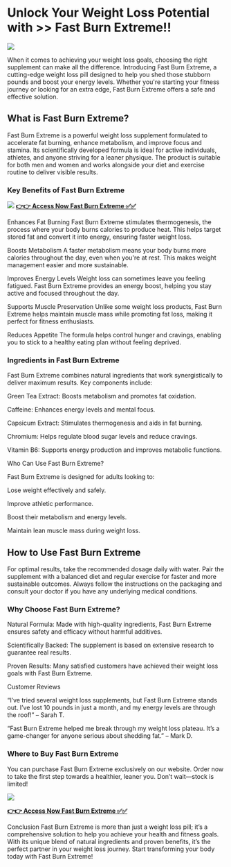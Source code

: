 # Unlock Your Weight Loss Potential with >> Fast Burn Extreme!!

![](https://i.imgur.com/G4woESM.jpeg)

When it comes to achieving your weight loss goals, choosing the right supplement can make all the difference. Introducing Fast Burn Extreme, a cutting-edge weight loss pill designed to help you shed those stubborn pounds and boost your energy levels. Whether you're starting your fitness journey or looking for an extra edge, Fast Burn Extreme offers a safe and effective solution.

## What is Fast Burn Extreme?

Fast Burn Extreme is a powerful weight loss supplement formulated to accelerate fat burning, enhance metabolism, and improve focus and stamina. Its scientifically developed formula is ideal for active individuals, athletes, and anyone striving for a leaner physique. The product is suitable for both men and women and works alongside your diet and exercise routine to deliver visible results.

### Key Benefits of Fast Burn Extreme

![](https://i.imgur.com/3H1F5vX.png)
[**👉👉 Access Now Fast Burn Extreme ✅✅**](https://nplink.net/w96zhw0j)

Enhances Fat Burning
Fast Burn Extreme stimulates thermogenesis, the process where your body burns calories to produce heat. This helps target stored fat and convert it into energy, ensuring faster weight loss.

Boosts Metabolism
A faster metabolism means your body burns more calories throughout the day, even when you're at rest. This makes weight management easier and more sustainable.

Improves Energy Levels
Weight loss can sometimes leave you feeling fatigued. Fast Burn Extreme provides an energy boost, helping you stay active and focused throughout the day.

Supports Muscle Preservation
Unlike some weight loss products, Fast Burn Extreme helps maintain muscle mass while promoting fat loss, making it perfect for fitness enthusiasts.

Reduces Appetite
The formula helps control hunger and cravings, enabling you to stick to a healthy eating plan without feeling deprived.

### Ingredients in Fast Burn Extreme

Fast Burn Extreme combines natural ingredients that work synergistically to deliver maximum results. Key components include:

Green Tea Extract: Boosts metabolism and promotes fat oxidation.

Caffeine: Enhances energy levels and mental focus.

Capsicum Extract: Stimulates thermogenesis and aids in fat burning.

Chromium: Helps regulate blood sugar levels and reduce cravings.

Vitamin B6: Supports energy production and improves metabolic functions.

Who Can Use Fast Burn Extreme?

Fast Burn Extreme is designed for adults looking to:

Lose weight effectively and safely.

Improve athletic performance.

Boost their metabolism and energy levels.

Maintain lean muscle mass during weight loss.

## How to Use Fast Burn Extreme

For optimal results, take the recommended dosage daily with water. Pair the supplement with a balanced diet and regular exercise for faster and more sustainable outcomes. Always follow the instructions on the packaging and consult your doctor if you have any underlying medical conditions.

### Why Choose Fast Burn Extreme?

Natural Formula: Made with high-quality ingredients, Fast Burn Extreme ensures safety and efficacy without harmful additives.

Scientifically Backed: The supplement is based on extensive research to guarantee real results.

Proven Results: Many satisfied customers have achieved their weight loss goals with Fast Burn Extreme.

Customer Reviews

“I’ve tried several weight loss supplements, but Fast Burn Extreme stands out. I’ve lost 10 pounds in just a month, and my energy levels are through the roof!” – Sarah T.

“Fast Burn Extreme helped me break through my weight loss plateau. It’s a game-changer for anyone serious about shedding fat.” – Mark D.

### Where to Buy Fast Burn Extreme

You can purchase Fast Burn Extreme exclusively on our website. Order now to take the first step towards a healthier, leaner you. Don’t wait—stock is limited!

![](https://i.imgur.com/G4woESM.jpeg)

[**👉👉 Access Now Fast Burn Extreme ✅✅**](https://nplink.net/w96zhw0j)

Conclusion
Fast Burn Extreme is more than just a weight loss pill; it’s a comprehensive solution to help you achieve your health and fitness goals. With its unique blend of natural ingredients and proven benefits, it’s the perfect partner in your weight loss journey. Start transforming your body today with Fast Burn Extreme!
